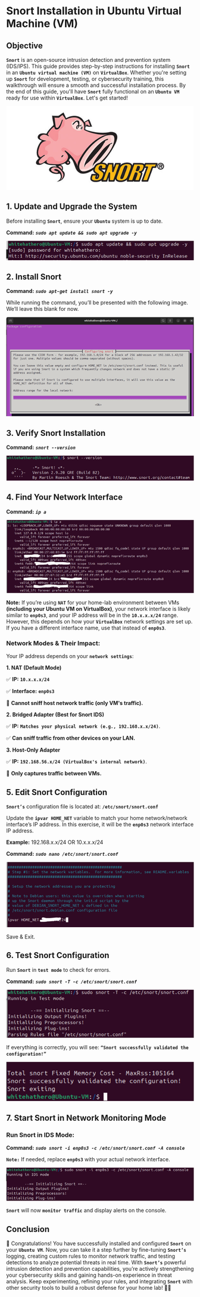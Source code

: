 # Snort Installation in Ubuntu Virtual Machine (VM)

## Objective
**`Snort`** is an open-source intrusion detection and prevention system (IDS/IPS). This guide provides step-by-step instructions for installing **`Snort`** in an **`Ubuntu virtual machine (VM)`** on **`VirtualBox`**. Whether you're setting up **`Snort`** for development, testing, or cybersecurity training, this walkthrough will ensure a smooth and successful installation process. By the end of this guide, you'll have **`Snort`** fully functional on an **`Ubuntu VM`** ready for use within **`VirtualBox`**. Let's get started!

<img src="docs/snort_logo.PNG">

## 1. Update and Upgrade the System
Before installing **`Snort`**, ensure your **`Ubuntu`** system is up to date.

**Command:** ***`sudo apt update && sudo apt upgrade -y`***

<img src="docs/Update_and_Upgrade.png">

## 2. Install Snort

**Command:** ***`sudo apt-get install snort -y`***

While running the command, you’ll be presented with the following image. We’ll leave this blank for now.

<img src="docs/configuring_snort.png">

## 3. Verify Snort Installation

**Command:** ***`snort --version`***

<img src="docs/verify_snort.png">

## 4. Find Your Network Interface

**Command:** ***`ip a`***

<img src="docs/verify_network.png">

**Note:** If you’re using **`NAT`** for your home-lab environment between VMs **(including your Ubuntu VM on VirtualBox)**, your network interface is likely similar to **`enp0s3`**, and your IP address will be in the **`10.x.x.x/24`** range. However, this depends on how your **`VirtualBox`** network settings are set up. If you have a different interface name, use that instead of **`enp0s3`**.

### Network Modes & Their Impact:

Your IP address depends on your **`network settings`**:

**1.	NAT (Default Mode)**

✅ **IP:** **`10.x.x.x/24`**

✅ **Interface:** **`enp0s3`**

🔻 **Cannot sniff host network traffic (only VM's traffic).**

**2.	Bridged Adapter (Best for Snort IDS)**

✅ **IP:** **`Matches your physical network (e.g., 192.168.x.x/24)`**.

✅ **Can sniff traffic from other devices on your LAN.**

**3.	Host-Only Adapter**

✅ **IP:** **`192.168.56.x/24 (VirtualBox's internal network)`**.

🔻 **Only captures traffic between VMs.**

## 5. Edit Snort Configuration

**`Snort’s`** configuration file is located at: **`/etc/snort/snort.conf`**

Update the **`ipvar HOME_NET`** variable to match your home network/network interface’s IP address. In this exercise, it will be the **`enp0s3`** network interface IP address.

**Example:** 192.168.x.x/24 OR 10.x.x.x/24

**Command:** ***`sudo nano /etc/snort/snort.conf`***

<img src="docs/snort_conf.png">

Save & Exit.

## 6. Test Snort Configuration

Run **`Snort`** in **`test mode`** to check for errors.

**Command:** ***`sudo snort -T -c /etc/snort/snort.conf`***

<img src="docs/snort_test.png">

If everything is correctly, you will see: **`“Snort successfully validated the configuration!”`**

<img src="docs/validating_snort.png">

## 7. Start Snort in Network Monitoring Mode

### Run Snort in IDS Mode:

**Command:** ***`sudo snort -i enp0s3 -c /etc/snort/snort.conf -A console`***

**`Note:`** If needed, replace **`enp0s3`** with your actual network interface.

<img src="docs/snort_IDS_mode.png">

**`Snort`** will now **`monitor traffic`** and display alerts on the console.

## Conclusion

🎉 Congratulations! You have successfully installed and configured **`Snort`** on your **`Ubuntu VM`**. Now, you can take it a step further by fine-tuning **`Snort’s`** logging, creating custom rules to monitor network traffic, and testing detections to analyze potential threats in real time. With **`Snort’s`** powerful intrusion detection and prevention capabilities, you’re actively strengthening your cybersecurity skills and gaining hands-on experience in threat analysis. Keep experimenting, refining your rules, and integrating **`Snort`** with other security tools to build a robust defense for your home lab! 🚀🔐

